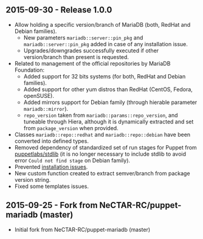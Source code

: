 ## 2015-09-30 - Release 1.0.0

- Allow holding a specific version/branch of MariaDB (both, RedHat and Debian families).
   - New parameters `mariadb::server::pin_pkg` and `mariadb::server::pin_pkg` added in case of any installation issue.
   - Upgrades/downgrades successfully executed if other version/branch than present is requested.
- Related to management of the official repositories by MariaDB Foundation:
   - Added support for 32 bits systems (for both, RedHat and Debian families).
   - Added support for other yum distros than RedHat (CentOS, Fedora, openSUSE).
   - Added mirrors support for Debian family (through hierable parameter `mariadb::mirror`).
   - `repo_version` taken from `mariadb::params::repo_version`, and tuneable through Hiera, although it is dynamically extracted and set from `package_version` when provided.
- Classes `mariadb::repo::redhat` and `mariadb::repo::debian` have been converted into defined types.
- Removed dependency of standardized set of run stages for Puppet from [puppetlabs/stdlib](https://forge.puppetlabs.com/puppetlabs/stdlib) (it is no longer necessary to include stdlib to avoid error `Could not find stage` on Debian family).
- Prevented [installation issues](https://mariadb.com/kb/en/mariadb/installing-mariadb-deb-files/#installation-issues).
- New custom function created to extract semver/branch from package version string.
- Fixed some templates issues.

## 2015-09-25 - Fork from NeCTAR-RC/puppet-mariadb (master)

- Initial fork from NeCTAR-RC/puppet-mariadb (master)